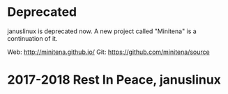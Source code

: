 # Deprecated
januslinux is deprecated now. A new project called "Minitena" is a continuation of it.

Web: http://minitena.github.io/
Git: https://github.com/minitena/source

# 2017-2018 Rest In Peace, januslinux
